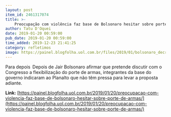 ```yaml
---
layout: post
item_id: 2461317074
title: >-
    Preocupação com violência faz base de Bolsonaro hesitar sobre porte de armas
author: Tatu D'Oquei
date: 2019-01-20 00:59:00
pub_date: 2019-01-20 00:59:00
time_added: 2019-12-23 21:41:25
category: refletimos
image: https://painel.blogfolha.uol.com.br/files/2019/01/bolsonaro_decreto.jpg
---
```


Para depois Depois de Jair Bolsonaro afirmar que pretende discutir com o Congresso a flexibilização do porte de armas, integrantes da base do governo indicaram ao Planalto que não têm pressa para levar a proposta adiante.

**Link:** [https://painel.blogfolha.uol.com.br/2019/01/20/preocupacao-com-violencia-faz-base-de-bolsonaro-hesitar-sobre-porte-de-armas/](https://painel.blogfolha.uol.com.br/2019/01/20/preocupacao-com-violencia-faz-base-de-bolsonaro-hesitar-sobre-porte-de-armas/)

